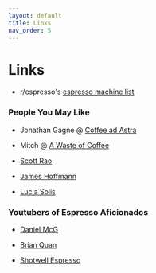 ```yaml
---
layout: default
title: Links
nav_order: 5
---
```


# Links

- r/espresso's [espresso machine list](https://docs.google.com/spreadsheets/d/1vJv2AGJ1ZSm1TSdoixfJADh5z1CAZjzqjmTz5vrKEj4/edit#gid=0)

### **People You May Like**		
- Jonathan Gagne @ [Coffee ad Astra](https://t.me/coffeeadastra)

- Mitch @ [A Waste of Coffee](https://awasteof.coffee/)	

- [Scott Rao](https://www.scottrao.com/)			

- [James Hoffmann](https://www.youtube.com/channel/UCMb0O2CdPBNi-QqPk5T3gsQ)	

- [Lucia Solis](https://www.luxia.coffee/)			
			
### **Youtubers of Espresso Aficionados**		
- [Daniel McG](https://www.youtube.com/channel/UC8wWN4DpfOINKcidzuIqLJQ)		

- [Brian Quan](https://www.youtube.com/channel/UCwT72F8AWH-nbQYs-1GUBZQ)

- [Shotwell Espresso](https://www.youtube.com/channel/UC6-cJlHk2jhquXAMjVQewIw)
